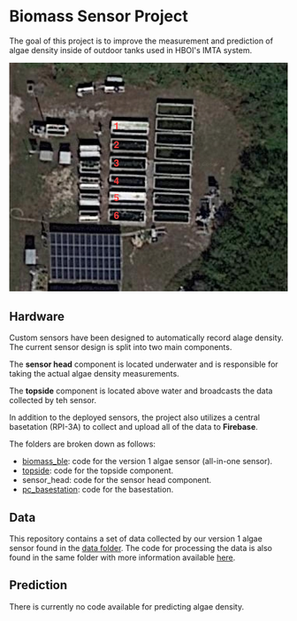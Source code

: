 # Biomass Sensor Project

The goal of this project is to improve the measurement and prediction of algae density inside of outdoor tanks used in HBOI's IMTA system.

![tanks](data/tank_layout.png)

## Hardware

Custom sensors have been designed to automatically record alage density. The current sensor design is split into two main components.

The **sensor head** component is located underwater and is responsible for taking the actual algae density measurements.

The **topside** component is located above water and broadcasts the data collected by teh sensor.

In addition to the deployed sensors, the project also utilizes a central basetation (RPI-3A) to collect and upload all of the data to **Firebase**.

The folders are broken down as follows:

* [biomass_ble](/biomass_ble/): code for the version 1 algae sensor (all-in-one sensor).
* [topside](/topside/): code for the topside component.
* sensor_head: code for the sensor head component.
* [pc_basestation](/pc_basestation/): code for the basestation.

## Data

This repository contains a set of data collected by our version 1 algae sensor found in the [data folder](/data/). The code for processing the data is also found in the same folder with more information available [here](/data/README.md).

## Prediction

There is currently no code available for predicting algae density.
